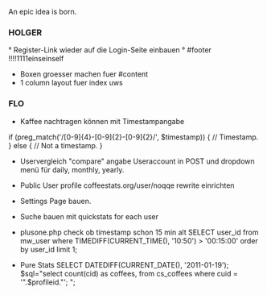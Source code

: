An epic idea is born.



### HOLGER ###################################

° Register-Link wieder auf die Login-Seite einbauen
° #footer !!!!1111einseinself
* Boxen groesser machen fuer #content
* 1 column layout fuer index uws

### FLO ######################################

* Kaffee nachtragen können mit Timestampangabe

if (preg_match('/[0-9]{4}-[0-9]{2}-[0-9]{2}/', $timestamp)) 
{
      // Timestamp.
} 
else 
{
      // Not a timestamp.
}

* Uservergleich "compare" angabe Useraccount in POST und dropdown menü 
für daily, monthly, yearly. 

* Public User profile coffeestats.org/user/noqqe rewrite einrichten


* Settings Page bauen. 

* Suche bauen mit quickstats for each user

* plusone.php check ob timestamp schon 15 min alt
 SELECT user_id from mw_user where TIMEDIFF(CURRENT_TIME(), '10:50') >
 '00:15:00' order by user_id limit 1;
* Pure Stats 
SELECT DATEDIFF(CURRENT_DATE(), '2011-01-19');
$sql="select count(cid) as coffees, from cs_coffees where cuid = '".$profileid."'; ";
